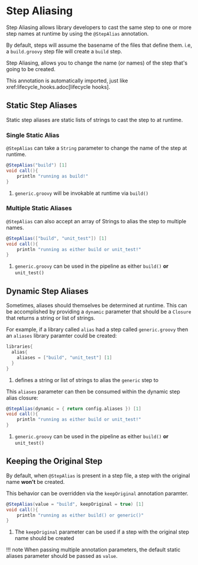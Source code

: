# Step Aliasing

Step Aliasing allows library developers to cast the same step to one or more step names at runtime by using the `@StepAlias` annotation.

By default, steps will assume the basename of the files that define them. i.e, a `build.groovy` step file will create a `build` step.

Step Aliasing, allows you to change the name (or names) of the step that's going to be created.

This annotation is automatically imported, just like xref:lifecycle_hooks.adoc[lifecycle hooks].

## Static Step Aliases

Static step aliases are static lists of strings to cast the step to at runtime.

### Single Static Alias

`@StepAlias` can take a `String` parameter to change the name of the step at runtime.

```groovy
@StepAlias("build") [1]
void call(){
    println "running as build!"
}
```

1. `generic.groovy` will be invokable at runtime via `build()`

### Multiple Static Aliases

`@StepAlias` can also accept an array of Strings to alias the step to multiple names.

```groovy
@StepAlias(["build", "unit_test"]) [1]
void call(){
    println "running as either build or unit_test!"
}
```

1. `generic.groovy` can be used in the pipeline as either `build()` **or** `unit_test()`

## Dynamic Step Aliases

Sometimes, aliases should themselves be determined at runtime.
This can be accomplished by providing a `dynamic` parameter that should be a `Closure` that returns a string or list of strings.

For example, if a library called `alias` had a step called `generic.groovy` then an `aliases` library paramter could be created:

```groovy
libraries{
  alias{
    aliases = ["build", "unit_test"] [1]
  }
}
```

1. defines a string or list of strings to alias the `generic` step to

This `aliases` parameter can then be consumed within the dynamic step alias closure:

```groovy
@StepAlias(dynamic = { return config.aliases }) [1]
void call(){
    println "running as either build or unit_test!"
}
```

1. `generic.groovy` can be used in the pipeline as either `build()` **or** `unit_test()`

## Keeping the Original Step

By default, when `@StepAlias` is present in a step file, a step with the original name **won't** be created.

This behavior can be overridden via the `keepOriginal` annotation paramter.

```groovy
@StepAlias(value = "build", keepOriginal = true) [1]
void call(){
    println "running as either build() or generic()"
}
```

1. The `keepOriginal` parameter can be used if a step with the original step name should be created

!!! note
    When passing multiple annotation parameters, the default static aliases parameter should be passed as `value`.
